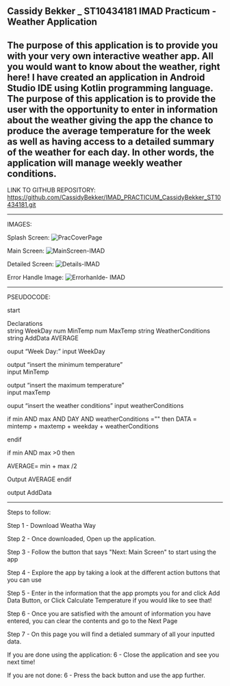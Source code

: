 Cassidy Bekker _ ST10434181
IMAD Practicum - Weather Application
---------------------------------------------------------------------------------
The purpose of this application is to provide you with your very own interactive weather app. All you would want to know about the weather, right here!
I have created an application in Android Studio IDE using Kotlin programming language. The purpose of this application is to provide the user with the opportunity to enter in information about the weather giving the app the chance to produce the average temperature for the week as well as having access to a detailed summary of the weather for each day. In other words, the application will manage weekly weather conditions. 
----------------------------------------------------------------------------------

LINK TO GITHUB REPOSITORY: https://github.com/CassidyBekker/IMAD_PRACTICUM_CassidyBekker_ST10434181.git 

----------------------------------------------------------------------------------
IMAGES:

Splash Screen:
![PracCoverPage](https://github.com/CassidyBekker/IMAD_PRACTICUM_CassidyBekker_ST10434181/assets/164025220/715c05bc-fab0-4c48-99f7-e980c7128870)

Main Screen:
![MainScreen-IMAD](https://github.com/CassidyBekker/IMAD_PRACTICUM_CassidyBekker_ST10434181/assets/164025220/bfb2c595-fe42-427e-9946-fdbb601e293e)

Detailed Screen:
![Details-IMAD](https://github.com/CassidyBekker/IMAD_PRACTICUM_CassidyBekker_ST10434181/assets/164025220/0586b5cf-0314-406b-9779-5cbeb20bccfd)

Error Handle Image:
![Errorhanlde- IMAD](https://github.com/CassidyBekker/IMAD_PRACTICUM_CassidyBekker_ST10434181/assets/164025220/34739bc3-1b3a-4c72-971c-2ee469d537aa)

---------------------------------------------------------------------------------

PSEUDOCODE:

start 

Declarations  
string WeekDay
num MinTemp 
num MaxTemp
string WeatherConditions 
string AddData 
AVERAGE 

ouput “Week Day:” 
input WeekDay 

output “insert the minimum temperature”  
input MinTemp

output “insert the maximum temperature”  
input maxTemp

ouput “insert the weather conditions” 
input weatherConditions 

 if min AND max AND DAY AND weatherConditions ="" then 
 	DATA = mintemp + maxtemp + weekday + weatherConditions 

  endif 

if min AND max >0 then 

AVERAGE= min + max /2 

Output AVERAGE 
 endif 

output AddData
                                                                   
    
-----------------------------------------------------------------------


Steps to follow:

Step 1 - Download Weatha Way

Step 2 - Once downloaded, Open up the application.

Step 3 - Follow the button that says "Next: Main Screen" to start using the app

Step 4 - Explore the app by taking a look at the different action buttons that you can use

Step 5 - Enter in the information that the app prompts you for and click Add Data Button, or Click Calculate Temperature if you would like to see that!

Step 6 - Once you are satisfied with the amount of information you have entered, you can clear the contents and go to the Next Page

Step 7 - On this page you will find a detialed summary of all your inputted data.

If you are done using the application:
6 - Close the application and see you next time!

If you are not done:
6 - Press the back button and use the app further.
